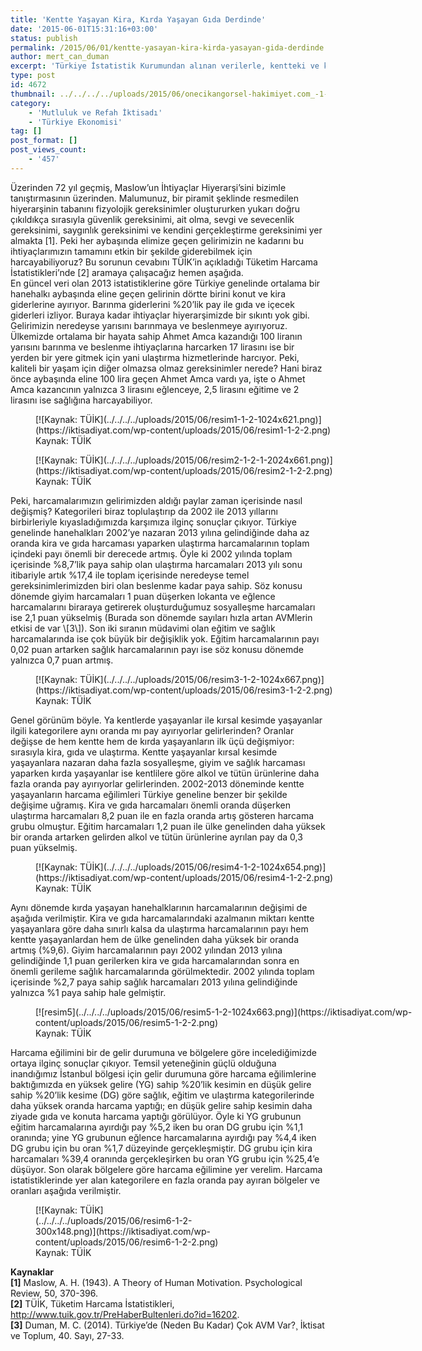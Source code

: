 ```yaml
---
title: 'Kentte Yaşayan Kira, Kırda Yaşayan Gıda Derdinde'
date: '2015-06-01T15:31:16+03:00'
status: publish
permalink: /2015/06/01/kentte-yasayan-kira-kirda-yasayan-gida-derdinde
author: mert_can_duman
excerpt: 'Türkiye İstatistik Kurumundan alınan verilerle, kentteki ve kırdaki yaşamın giderlerinin karşılaştırmalı analizi sizlerle.'
type: post
id: 4672
thumbnail: ../../../../uploads/2015/06/onecikangorsel-hakimiyet.com_-1-2-150x150.jpg
category:
    - 'Mutluluk ve Refah İktisadı'
    - 'Türkiye Ekonomisi'
tag: []
post_format: []
post_views_count:
    - '457'
---
```

Üzerinden 72 yıl geçmiş, Maslow’un İhtiyaçlar Hiyerarşi’sini bizimle tanıştırmasının üzerinden. Malumunuz, bir piramit şeklinde resmedilen hiyerarşinin tabanını fizyolojik gereksinimler oluştururken yukarı doğru çıkıldıkça sırasıyla güvenlik gereksinimi, ait olma, sevgi ve sevecenlik gereksinimi, saygınlık gereksinimi ve kendini gerçekleştirme gereksinimi yer almakta \[1\]. Peki her aybaşında elimize geçen gelirimizin ne kadarını bu ihtiyaçlarımızın tamamını etkin bir şekilde giderebilmek için harcayabiliyoruz? Bu sorunun cevabını TÜİK’in açıkladığı Tüketim Harcama İstatistikleri’nde \[2\] aramaya çalışacağız hemen aşağıda.  
En güncel veri olan 2013 istatistiklerine göre Türkiye genelinde ortalama bir hanehalkı aybaşında eline geçen gelirinin dörtte birini konut ve kira giderlerine ayırıyor. Barınma giderlerini %20’lik pay ile gıda ve içecek giderleri izliyor. Buraya kadar ihtiyaçlar hiyerarşimizde bir sıkıntı yok gibi. Gelirimizin neredeyse yarısını barınmaya ve beslenmeye ayırıyoruz. Ülkemizde ortalama bir hayata sahip Ahmet Amca kazandığı 100 liranın yarısını barınma ve beslenme ihtiyaçlarına harcarken 17 lirasını ise bir yerden bir yere gitmek için yani ulaştırma hizmetlerinde harcıyor. Peki, kaliteli bir yaşam için diğer olmazsa olmaz gereksinimler nerede? Hani biraz önce aybaşında eline 100 lira geçen Ahmet Amca vardı ya, işte o Ahmet Amca kazancının yalnızca 3 lirasını eğlenceye, 2,5 lirasını eğitime ve 2 lirasını ise sağlığına harcayabiliyor.  
<figure aria-describedby="caption-attachment-4673" class="wp-caption aligncenter" id="attachment_4673" style="width: 628px">[![Kaynak: TÜİK](../../../../uploads/2015/06/resim1-1-2-1024x621.png)](https://iktisadiyat.com/wp-content/uploads/2015/06/resim1-1-2-2.png)<figcaption class="wp-caption-text" id="caption-attachment-4673">Kaynak: TÜİK</figcaption></figure>  
   
<figure aria-describedby="caption-attachment-4674" class="wp-caption aligncenter" id="attachment_4674" style="width: 628px">[![Kaynak: TÜİK](../../../../uploads/2015/06/resim2-1-2-1-2024x661.png)](https://iktisadiyat.com/wp-content/uploads/2015/06/resim2-1-2-2.png)<figcaption class="wp-caption-text" id="caption-attachment-4674">Kaynak: TÜİK</figcaption></figure>  
Peki, harcamalarımızın gelirimizden aldığı paylar zaman içerisinde nasıl değişmiş? Kategorileri biraz toplulaştırıp da 2002 ile 2013 yıllarını birbirleriyle kıyasladığımızda karşımıza ilginç sonuçlar çıkıyor. Türkiye genelinde hanehalkları 2002’ye nazaran 2013 yılına gelindiğinde daha az oranda kira ve gıda harcaması yaparken ulaştırma harcamalarının toplam içindeki payı önemli bir derecede artmış. Öyle ki 2002 yılında toplam içerisinde %8,7’lik paya sahip olan ulaştırma harcamaları 2013 yılı sonu itibariyle artık %17,4 ile toplam içerisinde neredeyse temel gereksinimlerimizden biri olan beslenme kadar paya sahip. Söz konusu dönemde giyim harcamaları 1 puan düşerken lokanta ve eğlence harcamalarını biraraya getirerek oluşturduğumuz sosyalleşme harcamaları ise 2,1 puan yükselmiş (Burada son dönemde sayıları hızla artan AVMlerin etkisi de var \[3\]). Son iki sıranın müdavimi olan eğitim ve sağlık harcamalarında ise çok büyük bir değişiklik yok. Eğitim harcamalarının payı 0,02 puan artarken sağlık harcamalarının payı ise söz konusu dönemde yalnızca 0,7 puan artmış.  
<figure aria-describedby="caption-attachment-4675" class="wp-caption aligncenter" id="attachment_4675" style="width: 628px">[![Kaynak: TÜİK](../../../../uploads/2015/06/resim3-1-2-1024x667.png)](https://iktisadiyat.com/wp-content/uploads/2015/06/resim3-1-2-2.png)<figcaption class="wp-caption-text" id="caption-attachment-4675">Kaynak: TÜİK</figcaption></figure>  
Genel görünüm böyle. Ya kentlerde yaşayanlar ile kırsal kesimde yaşayanlar ilgili kategorilere aynı oranda mı pay ayırıyorlar gelirlerinden? Oranlar değişse de hem kentte hem de kırda yaşayanların ilk üçü değişmiyor: sırasıyla kira, gıda ve ulaştırma. Kentte yaşayanlar kırsal kesimde yaşayanlara nazaran daha fazla sosyalleşme, giyim ve sağlık harcaması yaparken kırda yaşayanlar ise kentlilere göre alkol ve tütün ürünlerine daha fazla oranda pay ayırıyorlar gelirlerinden.  
2002-2013 döneminde kentte yaşayanların harcama eğilimleri Türkiye geneline benzer bir şekilde değişime uğramış. Kira ve gıda harcamaları önemli oranda düşerken ulaştırma harcamaları 8,2 puan ile en fazla oranda artış gösteren harcama grubu olmuştur. Eğitim harcamaları 1,2 puan ile ülke genelinden daha yüksek bir oranda artarken gelirden alkol ve tütün ürünlerine ayrılan pay da 0,3 puan yükselmiş.  
   
<figure aria-describedby="caption-attachment-4676" class="wp-caption aligncenter" id="attachment_4676" style="width: 628px">[![Kaynak: TÜİK](../../../../uploads/2015/06/resim4-1-2-1024x654.png)](https://iktisadiyat.com/wp-content/uploads/2015/06/resim4-1-2-2.png)<figcaption class="wp-caption-text" id="caption-attachment-4676">Kaynak: TÜİK</figcaption></figure>  
Aynı dönemde kırda yaşayan hanehalklarının harcamalarının değişimi de aşağıda verilmiştir. Kira ve gıda harcamalarındaki azalmanın miktarı kentte yaşayanlara göre daha sınırlı kalsa da ulaştırma harcamalarının payı hem kentte yaşayanlardan hem de ülke genelinden daha yüksek bir oranda artmış (%9,6). Giyim harcamalarının payı 2002 yılından 2013 yılına gelindiğinde 1,1 puan gerilerken kira ve gıda harcamalarından sonra en önemli gerileme sağlık harcamalarında görülmektedir. 2002 yılında toplam içerisinde %2,7 paya sahip sağlık harcamaları 2013 yılına gelindiğinde yalnızca %1 paya sahip hale gelmiştir.  
<figure aria-describedby="caption-attachment-4677" class="wp-caption aligncenter" id="attachment_4677" style="width: 628px">[![resim5](../../../../uploads/2015/06/resim5-1-2-1024x663.png)](https://iktisadiyat.com/wp-content/uploads/2015/06/resim5-1-2-2.png)<figcaption class="wp-caption-text" id="caption-attachment-4677">Kaynak: TÜİK</figcaption></figure>  
Harcama eğilimini bir de gelir durumuna ve bölgelere göre incelediğimizde ortaya ilginç sonuçlar çıkıyor. Temsil yeteneğinin güçlü olduğuna inandığımız İstanbul bölgesi için gelir durumuna göre harcama eğilimlerine baktığımızda en yüksek gelire (YG) sahip %20’lik kesimin en düşük gelire sahip %20’lik kesime (DG) göre sağlık, eğitim ve ulaştırma kategorilerinde daha yüksek oranda harcama yaptığı; en düşük gelire sahip kesimin daha ziyade gıda ve konuta harcama yaptığı görülüyor. Öyle ki YG grubunun eğitim harcamalarına ayırdığı pay %5,2 iken bu oran DG grubu için %1,1 oranında; yine YG grubunun eğlence harcamalarına ayırdığı pay %4,4 iken DG grubu için bu oran %1,7 düzeyinde gerçekleşmiştir. DG grubu için kira harcamaları %39,4 oranında gerçekleşirken bu oran YG grubu için %25,4’e düşüyor.  
Son olarak bölgelere göre harcama eğilimine yer verelim. Harcama istatistiklerinde yer alan kategorilere en fazla oranda pay ayıran bölgeler ve oranları aşağıda verilmiştir.  
<figure aria-describedby="caption-attachment-4679" class="wp-caption aligncenter" id="attachment_4679" style="width: 300px">[![Kaynak: TÜİK](../../../../uploads/2015/06/resim6-1-2-300x148.png)](https://iktisadiyat.com/wp-content/uploads/2015/06/resim6-1-2-2.png)<figcaption class="wp-caption-text" id="caption-attachment-4679">Kaynak: TÜİK</figcaption></figure>  
   
**Kaynaklar**  
**\[1\]** Maslow, A. H. (1943). A Theory of Human Motivation. Psychological Review, 50, 370-396.  
**\[2\]** TÜİK, Tüketim Harcama İstatistikleri,  
http://www.tuik.gov.tr/PreHaberBultenleri.do?id=16202.  
**\[3\]** Duman, M. C. (2014). Türkiye’de (Neden Bu Kadar) Çok AVM Var?¸ İktisat ve Toplum, 40. Sayı, 27-33.